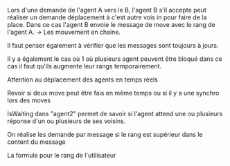 Lors d'une demande de l'agent A vers le B, l'agent B s'il accepte peut réaliser un demande déplacement à c'est autre vois in pour faire de la place. Dans ce cas l'agent B envoie le message de move avec le rang de l'agent A. -> Les mouvement en chaine.

Il faut penser également à vérifier que les messages sont toujours à jours.

Il y a également le cas où 1 où plusieurs agent peuvent être bloqué dans ce cas il faut qu'ils augmente leur rangs temporairement.

Attention au déplacement des agents en temps réels

Revoir si deux move peut être fais en même temps ou si il y a une synchro lors des moves

IsWaiting dans "agent2" permet de savoir si l'agent attend une ou plusieurs réponse d'un ou plusieurs de ses voisins.

On réalise les demande par message si le rang est supérieur dans le content du message

La formule pour le rang de l'utilisateur